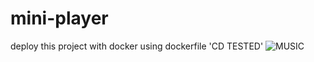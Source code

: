 # mini-player
deploy this project with docker using dockerfile 'CD TESTED'
![MUSIC](https://user-images.githubusercontent.com/105065311/183307658-e2d1ceb2-0ae1-4403-9482-5e913e2a8002.PNG)
